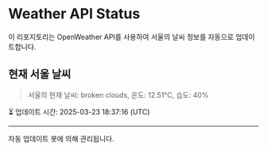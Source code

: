 
# Weather API Status

이 리포지토리는 OpenWeather API를 사용하여 서울의 날씨 정보를 자동으로 업데이트합니다.

## 현재 서울 날씨
> 서울의 현재 날씨: broken clouds, 온도: 12.51°C, 습도: 40%

⏳ 업데이트 시간: 2025-03-23 18:37:16 (UTC)

---
자동 업데이트 봇에 의해 관리됩니다.
